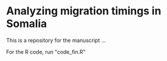 # Analyzing migration timings in Somalia
This is a repository for the manuscript ...

For the R code, run "code_fin.R"
